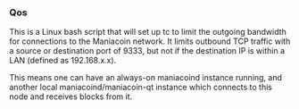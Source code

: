 ### Qos ###

This is a Linux bash script that will set up tc to limit the outgoing bandwidth for connections to the Maniacoin network. It limits outbound TCP traffic with a source or destination port of 9333, but not if the destination IP is within a LAN (defined as 192.168.x.x).

This means one can have an always-on maniacoind instance running, and another local maniacoind/maniacoin-qt instance which connects to this node and receives blocks from it.
